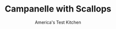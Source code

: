 ---
layout: ../../layouts/MarkdownPostLayout.astro
title: Campanelle with Scallops
author: America's Test Kitchen
pubDate: 2023-03-15
description: "If your question is “How should I cook these scallops?” this recipe provides the answer."
image_url: https://res.cloudinary.com/hksqkdlah/image/upload/ar_1:1,c_fill,dpr_2.0,f_auto,fl_lossy.progressive.strip_profile,g_faces:auto,q_auto:low,w_344/SFS_CampanelleWithScallops-20_vgo1j1
tags: ["Main Courses","Italian","Pasta","Fish & Seafood","Weeknight"]
calories: 2624
protein: 42
carbohydrates: 71
fats: 
fiber: 3
ingredients: ["12 ounces (3¾ cups), campanelle","1/2 teaspoon, table salt, plus salt for cooking pasta","1 1/2 pounds, large sea scallops, tendons removed","1/2 teaspoon, pepper","5 tablespoons, unsalted butter, divided","4 , garlic cloves, minced","1/2 teaspoon, red pepper flakes","1 (8-ounce) bottle, clam juice","1 ounce, Parmesan cheese, grated (1⁄2 cup), plus extra for serving","1/4 cup, chopped fresh parsley","1 tablespoon, lemon juice"]
serves: 4
time: "30 minutes"
instructions: ["Bring 4 quarts water to boil in Dutch oven. Add pasta and 1 tablespoon salt and cook, stirring often, until al dente. Reserve ½ cup cooking water, then drain pasta.","Meanwhile, pat scallops dry with paper towels and sprinkle with salt and pepper. Heat 1 tablespoon butter in 12-inch nonstick skillet over medium-high heat until just smoking. Add half of scallops and cook, without moving them, until well browned, about 1½ minutes per side. Transfer to plate and tent with foil. Wipe out skillet with paper towels and repeat with 1 tablespoon butter and remaining scallops.","Add 1 tablespoon butter to now-empty skillet. Stir in garlic and pepper flakes and cook until fragrant, about 30 seconds. Add clam juice and cook until reduced by half, about 2 minutes. Add pasta, reserved cooking water, Parmesan, parsley, lemon juice, and remaining 2 tablespoons butter and toss to combine. Serve pasta with scallops, passing extra Parmesan separately."]
nutrition: ["603 mg Potassium","869 mg Phosphorus","264 mg Calcium","4 mg Iron","94 mg Magnesium","1310 mg Sodium","3 mg Zinc","21 g Fat","2 mg Niacin (B3)","5 g Monounsaturated","1 g Polyunsaturated","7 mg Vitamin C","91 mg Cholesterol","12 g Saturated","3 g Fiber","51 µg Folate (food)","2 g Sugars","63 µg Vitamin K","166 g Water","71 g Carbs","51 µg Folate equivalent (total)","42 g Protein","2 µg Vitamin B12","178 µg Vitamin A","656 kcal Energy","2624 calories"]
notes: "You can substitute an equal weight of penne, ziti, medium shells, farfalle, or orecchiette for the campanelle, if desired."
---